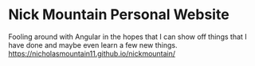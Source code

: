 # Nick Mountain Personal Website

Fooling around with Angular in the hopes that I can show off things that I have done and maybe even learn a few new things.
https://nicholasmountain11.github.io/nickmountain/
